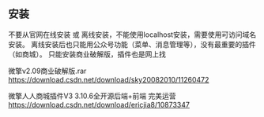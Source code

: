 ## **安装**
不要从官网在线安装 或 离线安装，不能使用localhost安装，需要使用可访问域名安装。
离线安装后也只能用公众号功能（菜单、消息管理等），没有最重要的插件（如商城）。
只能安装商业破解版，插件也是网上找

微擎v2.09商业破解版.rar
https://download.csdn.net/download/sky20082010/11260472

微擎人人商城插件V3 3.10.6全开源后端+前端 完美运营
https://download.csdn.net/download/ericjia8/10873347